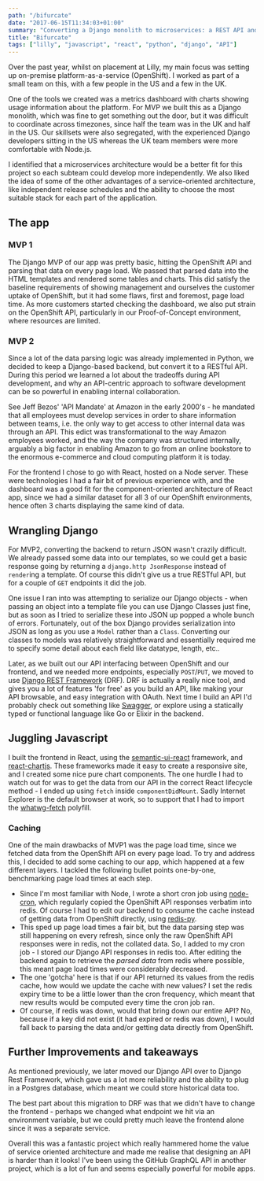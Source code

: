 ```yaml
---
path: "/bifurcate"
date: "2017-06-15T11:34:03+01:00"
summary: "Converting a Django monolith to microservices: a REST API and a React frontend"
title: "Bifurcate"
tags: ["lilly", "javascript", "react", "python", "django", "API"]
---
```




Over the past year, whilst on placement at Lilly, my main focus was setting up on-premise platform-as-a-service (OpenShift). I worked as part of a small team on this, with a few people in the US and a few in the UK.

One of the tools we created was a metrics dashboard with charts showing usage information about the platform. For MVP we built this as a Django monolith, which was fine to get something out the door, but it was difficult to coordinate across timezones, since half the team was in the UK and half in the US. Our skillsets were also segregated, with the experienced Django developers sitting in the US whereas the UK team members were more comfortable with Node.js.

I identified that a microservices architecture would be a better fit for this project so each subteam could develop more independently. We also liked the idea of some of the other advantages of a service-oriented architecture, like independent release schedules and the ability to choose the most suitable stack for each part of the application.



## The app

### MVP 1

The Django MVP of our app was pretty basic, hitting the OpenShift API and parsing that data on every page load. We passed that parsed data into the HTML templates and rendered some tables and charts. This did satisfy the baseline requirements of showing management and ourselves the customer uptake of OpenShift, but it had some flaws, first and foremost, page load time. As more customers started checking the dashboard, we also put strain on the OpenShift API, particularly in our Proof-of-Concept environment, where resources are limited.

### MVP 2

Since a lot of the data parsing logic was already implemented in Python, we decided to keep a Django-based backend, but convert it to a RESTful API. During this period we learned a lot about the tradeoffs during API development, and why an API-centric approach to software development can be so powerful in enabling internal collaboration.

See Jeff Bezos' 'API Mandate' at Amazon in the early 2000's  - he mandated that all employees must develop services in order to share information between teams, i.e. the only way to get access to other internal data was through an API. This edict was transformational to the way Amazon employees worked, and the way the company was structured internally, arguably a big factor in enabling Amazon to go from an online bookstore to the enormous e-commerce and cloud computing platform it is today.



For the frontend I chose to go with React, hosted on a Node server. These were technologies I had a fair bit of previous experience with, and the dashboard was a good fit for the component-oriented architecture of React app, since we had a similar dataset for all 3 of our OpenShift environments, hence often 3 charts displaying the same kind of data.



## Wrangling Django

For MVP2, converting the backend to return JSON wasn't crazily difficult. We already passed some data into our templates, so we could get a basic response going by returning a `django.http JsonResponse` instead of `render`ing a template. Of course this didn't give us a true RESTful API, but for a couple of `GET` endpoints it did the job.

One issue I ran into was attempting to serialize our Django objects - when passing an object into a template file you can use Django Classes just fine, but as soon as I tried to serialize these into JSON up popped a whole bunch of errors. Fortunately, out of the box Django provides serialization into JSON as long as you use a `Model` rather than a `Class`. Converting our classes to models was relatively straightforward and essentially required me to specify some detail about each field like datatype, length, etc..

Later, as we built out our API interfacing between OpenShift and our frontend, and we needed more endpoints, especially `POST`/`PUT`, we moved to use [Django REST Framework](http://www.django-rest-framework.org/) (DRF). DRF is actually a really nice tool, and gives you a lot of features 'for free' as you build an API, like making your API browsable, and easy integration with OAuth. Next time I build an API I'd probably check out something like [Swagger](https://swagger.io/), or explore using a statically typed or functional language like Go or Elixir in the backend.



## Juggling Javascript

I built the frontend in React, using the [semantic-ui-react](https://react.semantic-ui.com/introduction) framework, and [react-chartjs](https://github.com/reactjs/react-chartjs). These frameworks made it easy to create a responsive site, and I created some nice pure chart components. The one hurdle I had to watch out for was to get the data from our API in the correct React lifecycle method - I ended up using `fetch` inside `componentDidMount`. Sadly Internet Explorer is the default browser at work, so to support that I had to import the [whatwg-fetch](https://www.npmjs.com/package/whatwg-fetch) polyfill.

### Caching
One of the main drawbacks of MVP1 was the page load time, since we fetched data from the OpenShift API on every page load. To try and address this, I decided to add some caching to our app, which happened at a few different layers. I tackled the following bullet points one-by-one, benchmarking page load times at each step.

-   Since I'm most familiar with Node, I wrote a short cron job using [node-cron](https://www.npmjs.com/package/node-cron), which regularly copied the OpenShift API responses verbatim into redis. Of course I had to edit our backend to consume the cache instead of getting data from OpenShift directly, using [redis-py](https://github.com/andymccurdy/redis-py).
-   This sped up page load times a fair bit, but the data parsing step was still happening on every refresh, since only the raw OpenShift API responses were in redis, not the collated data. So, I added to my cron job - I stored *our* Django API responses in redis too. After editing the backend again to retrieve the *parsed data* from redis where possible, this meant page load times were considerably decreased.
-   The one 'gotcha' here is that if our API returned its values from the redis cache, how would we update the cache with new values? I set the redis expiry time to be a little lower than the cron frequency, which meant that new results would be computed every time the cron job ran.
-   Of course, if redis was down, would that bring down our entire API? No, because if a key did not exist (it had expired or redis was down), I would fall back to parsing the data and/or getting data directly from OpenShift.



## Further Improvements and takeaways
As mentioned previously, we later moved our Django API over to Django Rest Framework, which gave us a lot more reliability and the ability to plug in a Postgres database, which meant we could store historical data too.

The best part about this migration to DRF was that we didn't have to change the frontend - perhaps we changed what endpoint we hit via an environment variable, but we could pretty much leave the frontend alone since it was a separate service.

Overall this was a fantastic project which really hammered home the value of service oriented architecture and made me realise that designing an API is harder than it looks! I've been using the GitHub GraphQL API in another project, which is a lot of fun and seems especially powerful for mobile apps.
